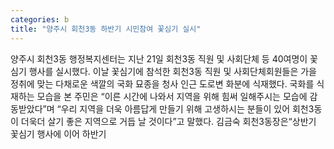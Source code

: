 ```yaml
---
categories: b
title: "양주시 회천3동 하반기 시민참여 꽃심기 실시"
---
```

양주시 회천3동 행정복지센터는 지난 21일 회천3동 직원 및 사회단체 등 40여명이 꽃심기 행사를 실시했다. 이날 꽃심기에 참석한 회천3동 직원 및 사회단체회원들은 가을 정취에 맞는 다채로운 색깔의 국화 묘종을 청사 인근 도로변 화분에 식재했다. 국화를 식재하는 모습을 본 주민은 “이른 시간에 나와서 지역을 위해 힘써 일해주시는 모습에 감동받았다”며 “우리 지역을 더욱 아름답게 만들기 위해 고생하시는 분들이 있어 회천3동이 더욱더 살기 좋은 지역으로 거듭 날 것이다”고 말했다. 김금숙 회천3동장은“상반기 꽃심기 행사에 이어 하반기